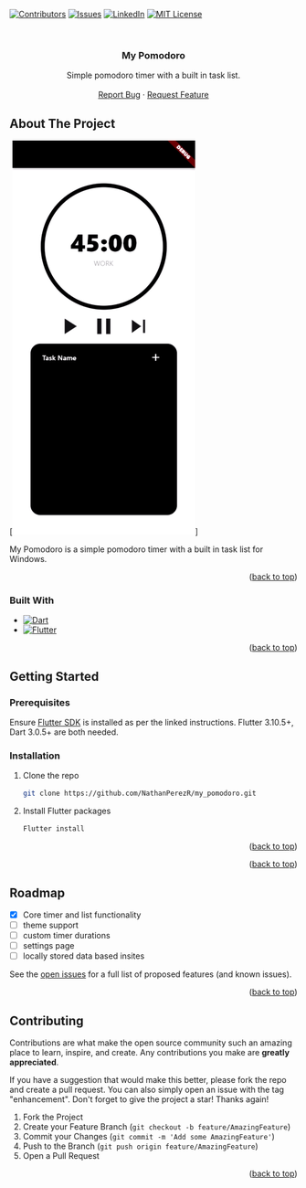 <!-- Improved compatibility of back to top link: See: https://github.com/othneildrew/Best-README-Template/pull/73 -->
<a name="readme-top"></a>
<!--
*** Thanks for checking out the Best-README-Template. If you have a suggestion
*** that would make this better, please fork the repo and create a pull request
*** or simply open an issue with the tag "enhancement".
*** Don't forget to give the project a star!
*** Thanks again! Now go create something AMAZING! :D
-->

<!-- PROJECT SHIELDS -->
<!--
*** I'm using markdown "reference style" links for readability.
*** Reference links are enclosed in brackets [ ] instead of parentheses ( ).
*** See the bottom of this document for the declaration of the reference variables
*** for contributors-url, forks-url, etc. This is an optional, concise syntax you may use.
*** https://www.markdownguide.org/basic-syntax/#reference-style-links
-->
[![Contributors][contributors-shield]][contributors-url]
[![Issues][issues-shield]][issues-url]
[![LinkedIn][linkedin-shield]][linkedin-url]
[![MIT License][license-shield]][license-url]

<!-- PROJECT LOGO -->
<br />
<div align="center">
  <a href="https://github.com/NathanPerezR/my_pomodoro">
  </a>
  <h3>My Pomodoro</h3>

  <p align="center">
    Simple pomodoro timer with a built in task list.
    <br />
    <br />
    <a href="https://github.com/NathanPerezR/my_pomodoro/issues">Report Bug</a>
    ·
    <a href="https://github.com/NathanPerezR/my_pomodoro/issues">Request Feature</a>
  </p>
</div>


<!-- ABOUT THE PROJECT -->
## About The Project

[![Product Name Screen Shot][product-screenshot]]

My Pomodoro is a simple pomodoro timer with a built in task list for Windows.

<p align="right">(<a href="#readme-top">back to top</a>)</p>

### Built With

* [![Dart][Dart.dev]][Dart-url]
* [![Flutter][flutter.dev]][Flutter-url]

<p align="right">(<a href="#readme-top">back to top</a>)</p>

<!-- GETTING STARTED -->
## Getting Started

### Prerequisites

Ensure [Flutter SDK](https://docs.flutter.dev/get-started/install) is installed as per the linked instructions. Flutter 3.10.5+, Dart 3.0.5+ are both needed.

### Installation

1. Clone the repo

   ```sh
   git clone https://github.com/NathanPerezR/my_pomodoro.git
   ```

2. Install Flutter packages

   ```sh
   Flutter install
   ```

<p align="right">(<a href="#readme-top">back to top</a>)</p>

<p align="right">(<a href="#readme-top">back to top</a>)</p>

<!-- ROADMAP -->
## Roadmap

* [x] Core timer and list functionality
* [ ] theme support
* [ ] custom timer durations 
* [ ] settings page
* [ ] locally stored data based insites

See the [open issues](https://github.com/NathanPerezR/my_pomodoro/issues) for a full list of proposed features (and known issues).

<p align="right">(<a href="#readme-top">back to top</a>)</p>

<!-- CONTRIBUTING -->
## Contributing

Contributions are what make the open source community such an amazing place to learn, inspire, and create. Any contributions you make are **greatly appreciated**.

If you have a suggestion that would make this better, please fork the repo and create a pull request. You can also simply open an issue with the tag "enhancement".
Don't forget to give the project a star! Thanks again!

1. Fork the Project
2. Create your Feature Branch (`git checkout -b feature/AmazingFeature`)
3. Commit your Changes (`git commit -m 'Add some AmazingFeature'`)
4. Push to the Branch (`git push origin feature/AmazingFeature`)
5. Open a Pull Request

<p align="right">(<a href="#readme-top">back to top</a>)</p>

<!-- MARKDOWN LINKS & IMAGES -->
<!-- https://www.markdownguide.org/basic-syntax/#reference-style-links -->
[contributors-shield]: https://img.shields.io/github/contributors/NathanPerezR/my_pomodoro.svg?style=for-the-badge
[contributors-url]: https://github.com/NathanPerezR/my_pomodoro/graphs/contributors
[issues-shield]: https://img.shields.io/github/issues/NathanPerezR/my_pomodoro.svg?style=for-the-badge
[issues-url]: https://github.com/NathanPerezR/my_pomodoro/issues
[license-shield]: https://img.shields.io/github/license/NathanPerezR/my_pomodoro.svg?style=for-the-badge
[license-url]: https://github.com/NathanPerezR/my_pomodoro/blob/master/LICENSE.txt
[linkedin-shield]: https://img.shields.io/badge/-LinkedIn-black.svg?style=for-the-badge&logo=linkedin&colorB=555
[linkedin-url]: https://linkedin.com/in/nathanperezr
[product-screenshot]: READMEcontent/my_pomodoroDEMO.gif
[Dart.dev]: https://img.shields.io/badge/Dart-0175C2?style=for-the-badge&logo=dart&logoColor=white
[Dart-url]: https://dart.dev/
[Flutter.dev]: https://img.shields.io/badge/Flutter-02569B?style=for-the-badge&logo=flutter&logoColor=whitelogoColor=4FC08D
[Flutter-url]: https://flutter.dev/
